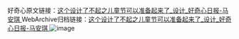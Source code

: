 好奇心原文链接：[这个设计了不起之儿童节可以准备起来了_设计_好奇心日报-马安琪 ](https://www.qdaily.com/articles/10156.html)
WebArchive归档链接：[这个设计了不起之儿童节可以准备起来了_设计_好奇心日报-马安琪 ](http://web.archive.org/web/20160810031427/http://www.qdaily.com/articles/10156.html)
![image](http://ww3.sinaimg.cn/large/007d5XDply1g3vvawws02j30nlcmu4qp)